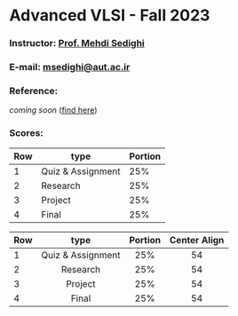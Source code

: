 # Advanced VLSI - Fall 2023

### Instructor: [Prof. Mehdi Sedighi](https://aut.ac.ir/cv/2365/%D9%85%D9%87%D8%AF%DB%8C%20%D8%B5%D8%AF%DB%8C%D9%82%DB%8C)
### E-mail: [msedighi@aut.ac.ir](mailto:msedighi@aut.ac.ir)

### Reference:
 *coming soon* ([find here](https://github.com/rezaAdinepour/M.Sc-AUT/tree/main/Advanced%20VLSI/Reference))
 
### Scores:
| Row  | type |  Portion |
| ----- | ----- | ----- |
| 1 | Quiz & Assignment | 25% |
| 2 | Research | 25% |
| 3 | Project | 25% |
| 4 | Final | 25% |


| Row | type | Portion | Center Align |
| ---            | :-:        | :-: |      :-:     |
| 1 | Quiz & Assignment | 25% | 54 |
| 2 | Research | 25% | 54 |
| 3 | Project | 25% | 54 |
| 4 | Final | 25% | 54 |

